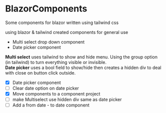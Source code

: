 # BlazorComponents
Some components for blazor written using tailwind css

using blazor & tailwind created components for general use

- Multi select drop down component
- Date picker component

**Multi select** uses tailwind to show and hide menu.  Using the group option (in tailwind) to turn everything visible or invisible.  
**Date picker** uses a bool field to show/hide then creates a hidden div to deal with close on button click outside.

- [X] Date picker component
- [ ] Clear date option on date picker
- [X] Move components to a component project
- [ ] make Multiselect use hidden div same as date picker
- [ ] Add a from date - to date component
